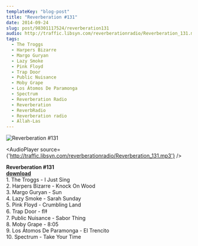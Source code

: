 ```yaml
---
templateKey: "blog-post"
title: "Reverberation #131"
date: 2014-09-24
slug: post/98301117524/reverberation131
audio: http://traffic.libsyn.com/reverberationradio/Reverberation_131.mp3
tags:
  - The Troggs
  - Harpers Bizarre
  - Margo Guryan
  - Lazy Smoke
  - Pink Floyd
  - Trap Door
  - Public Nuisance
  - Moby Grape
  - Los Átomos De Paramonga
  - Spectrum
  - Reverberation Radio
  - Reverberation
  - ReverbRadio
  - Reverberation radio
  - Allah-Las
---
```


![Reverberation #131](../images/b444f0984a07d89e29a51e30e125f3f93b4f2f0b7503378ca6784b14260f6523.jpg)

<AudioPlayer source={'http://traffic.libsyn.com/reverberationradio/Reverberation_131.mp3'} />

<p><strong>Reverberation #131<br /></strong><strong><a href="http://traffic.libsyn.com/reverberationradio/Reverberation_131.mp3" title="download" target="_blank">download<br /></a></strong>1. The Troggs - I Just Sing<br />2. Harpers Bizarre - Knock On Wood<br />3. Margo Guryan - Sun<br />4. Lazy Smoke - Sarah Sunday<br />5. Pink Floyd - Crumbling Land<br />6. Trap Door - &#64258;&Dagger;<br />7. Public Nuisance - Sabor Thing<br />8. Moby Grape - 8:05<br />9. Los &Aacute;tomos De Paramonga - El Trencito<br />10. Spectrum - Take Your Time</p>
